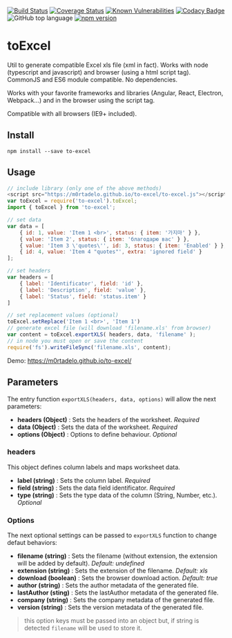 [![Build Status](https://travis-ci.org/m0rtadelo/to-excel.svg?branch=master)](https://travis-ci.org/m0rtadelo/to-excel)
[![Coverage Status](https://coveralls.io/repos/github/m0rtadelo/to-excel/badge.svg?branch=master)](https://coveralls.io/github/m0rtadelo/to-excel?branch=master)
[![Known Vulnerabilities](https://snyk.io//test/github/m0rtadelo/to-excel/badge.svg?targetFile=package.json)](https://snyk.io//test/github/m0rtadelo/to-excel?targetFile=package.json)
[![Codacy Badge](https://api.codacy.com/project/badge/Grade/2ef49526659748808e26722c7f31ca62)](https://www.codacy.com/app/m0rtadelo/to-excel?utm_source=github.com&amp;utm_medium=referral&amp;utm_content=m0rtadelo/to-excel&amp;utm_campaign=Badge_Grade)
![GitHub top language](https://img.shields.io/github/languages/top/m0rtadelo/to-excel.svg)
[![npm version](https://badge.fury.io/js/to-excel.svg)](https://badge.fury.io/js/to-excel)

# toExcel

Util to generate compatible Excel xls file (xml in fact). Works with node (typescript and javascript) and browser (using a html script tag). CommonJS and ES6 module compatible. No dependencies.

Works with your favorite frameworks and libraries (Angular, React, Electron, Webpack...) and in the browser using the script tag. 

Compatible with all browsers (IE9+ included).

## Install

```npm install --save to-excel```

## Usage

```javascript
// include library (only one of the above methods)
<script src="https://m0rtadelo.github.io/to-excel/to-excel.js"></script> // HTML
var toExcel = require('to-excel').toExcel;                               // CommonJS 
import { toExcel } from 'to-excel';                                      // ES6 

// set data
var data = [
    { id: 1, value: 'Item 1 <br>', status: { item: '가지마' } },
    { value: 'Item 2', status: { item: 'благодарю вас' } },
    { value: 'Item 3 \'quotes\'', id: 3, status: { item: 'Enabled' } },
    { id: 4, value: 'Item 4 "quotes"', extra: 'ignored field' }
];

// set headers
var headers = [
    { label: 'Identificator', field: 'id' },
    { label: 'Description', field: 'value' },
    { label: 'Status', field: 'status.item' }
]

// set replacement values (optional)
toExcel.setReplace('Item 1 <br>', 'Item 1')
// generate excel file (will download 'filename.xls' from browser)
var content = toExcel.exportXLS( headers, data, 'filename' );
// in node you must open or save the content
require('fs').writeFileSync('filename.xls', content);
```

Demo: <https://m0rtadelo.github.io/to-excel/>

## Parameters

The entry function `exportXLS(headers, data, options)` will allow the next parameters:
*  **headers (Object)** : Sets the headers of the worksheet. *Required*
*  **data (Object)** : Sets the data of the worksheet. *Required*
*  **options (Object)** : Options to define behaviour. *Optional*

### headers

This object defines column labels and maps worksheet data.

*  **label (string)** : Sets the column label. *Required*
*  **field (string)** : Sets the data field identificator. *Required*
*  **type (string)** : Sets the type data of the column (String, Number, etc.). *Optional*

### Options

The next optional settings can be passed to `exportXLS` function to change defaut behaviors:
*  **filename (string)** : Sets the filename (without extension, the extension will be added by default). *Default: undefined*
*  **extension (string)** : Sets the extension of the filename. *Default: xls*
*  **download (boolean)** : Sets the browser download action. *Default: true*
*  **author (string)** : Sets the author metadata of the generated file.
*  **lastAuthor (sting)** : Sets the lastAuthor metadata of the generated file.
*  **company (string)** : Sets the company metadata of the generated file.
*  **version (string)** : Sets the version metadata of the generated file.

> this option keys must be passed into an object but, if string is detected `filename` will be used to store it.
